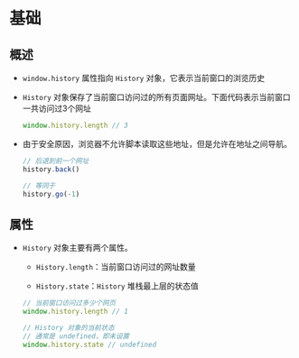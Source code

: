 # 基础

## 概述

  - `window.history` 属性指向 `History` 对象，它表示当前窗口的浏览历史

  - `History` 对象保存了当前窗口访问过的所有页面网址。下面代码表示当前窗口一共访问过3个网址

    ```javascript
    window.history.length // 3
    ```

  - 由于安全原因，浏览器不允许脚本读取这些地址，但是允许在地址之间导航。

    ```javascript
    // 后退到前一个网址
    history.back()

    // 等同于
    history.go(-1)
    ```

## 属性

  - `History` 对象主要有两个属性。

      - `History.length`：当前窗口访问过的网址数量

      - `History.state`：`History` 堆栈最上层的状态值

    ```javascript
    // 当前窗口访问过多少个网页
    window.history.length // 1

    // History 对象的当前状态
    // 通常是 undefined，即未设置
    window.history.state // undefined
    ```

